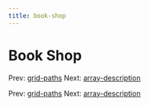 ```yaml
---
title: book-shop
---
```




# Book Shop

Prev:
[grid-paths](../additional-problems/grid-paths.md)
Next: [array-description](array-description.md)

Prev:
[grid-paths](../additional-problems/grid-paths.md)
Next: [array-description](array-description.md)
